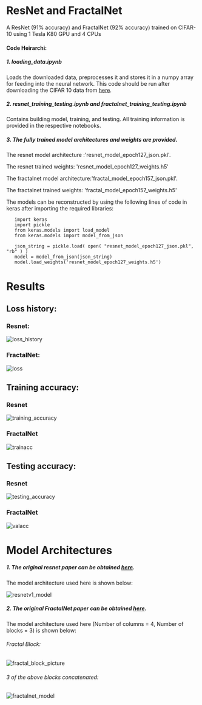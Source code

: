 # ResNet and FractalNet 
A ResNet (91% accuracy) and FractalNet (92% accuracy) trained on CIFAR-10 using 1 Tesla K80 GPU and 4 CPUs 

#### Code Heirarchi:
##### 1. loading_data.ipynb

   Loads the downloaded data, preprocesses it and stores it in a numpy array for feeding into the neural network. This code should be run after downloading the CIFAR 10 data from [here](https://www.cs.toronto.edu/~kriz/cifar.html). 
   

##### 2. resnet_training_testing.ipynb and fractalnet_training_testing.ipynb

   Contains building model, training, and testing. All training information is provided in the respective notebooks.


##### 3. The fully trained model architectures and weights are provided. 

   The resnet model architecture :'resnet_model_epoch127_json.pkl'.

   The resnet trained weights: 'resnet_model_epoch127_weights.h5'
   
   The fractalnet model architecture:'fractal_model_epoch157_json.pkl'.

   The fractalnet trained weights: 'fractal_model_epoch157_weights.h5'
   
   The models can be reconstructed by using the following lines of code in keras after importing the required libraries:
   
   
```
   import keras
   import pickle 
   from keras.models import load_model
   from keras.models import model_from_json

   json_string = pickle.load( open( "resnet_model_epoch127_json.pkl", "rb" ) )
   model = model_from_json(json_string)
   model.load_weights('resnet_model_epoch127_weights.h5')
```
   
# Results 
## Loss history:

### Resnet: 

![loss_history](https://user-images.githubusercontent.com/18056877/37247169-528a648a-2485-11e8-9314-7a57829586ab.png)

### FractalNet:

![loss](https://user-images.githubusercontent.com/18056877/37561415-683e70b0-2a24-11e8-811f-ccf760d252de.png)

## Training accuracy:
### Resnet
![training_accuracy](https://user-images.githubusercontent.com/18056877/37247175-6e7c5f90-2485-11e8-8625-20d30b260d9f.png)
### FractalNet
![trainacc](https://user-images.githubusercontent.com/18056877/37561427-9d81d4ec-2a24-11e8-900e-1d107ca7c302.png)

## Testing accuracy:
### Resnet
![testing_accuracy](https://user-images.githubusercontent.com/18056877/37247178-77daca04-2485-11e8-8a3e-68364a027be6.png)
### FractalNet

![valacc](https://user-images.githubusercontent.com/18056877/37561433-b2f92b7c-2a24-11e8-9084-9c981f3537c7.png)


# Model Architectures
##### 1. The original resnet paper can be obtained [here](https://arxiv.org/abs/1512.03385).
The model architecture used here is shown below: 

![resnetv1_model](https://user-images.githubusercontent.com/18056877/37247163-194b92f2-2485-11e8-9a3d-2732ef511976.png)

##### 2. The original FractalNet paper can be obtained [here](https://arxiv.org/abs/1605.07648).
The model architecture used here (Number of columns = 4, Number of blocks = 3) is shown below: 

###### Fractal Block:

![fractal_block_picture](https://user-images.githubusercontent.com/18056877/37569882-fbc670c2-2abe-11e8-8c35-43bc59f131a7.png)

###### 3 of the above blocks concatenated: 

![fractalnet_model](https://user-images.githubusercontent.com/18056877/37561437-e3c9b762-2a24-11e8-9d87-21c33392558c.png)

